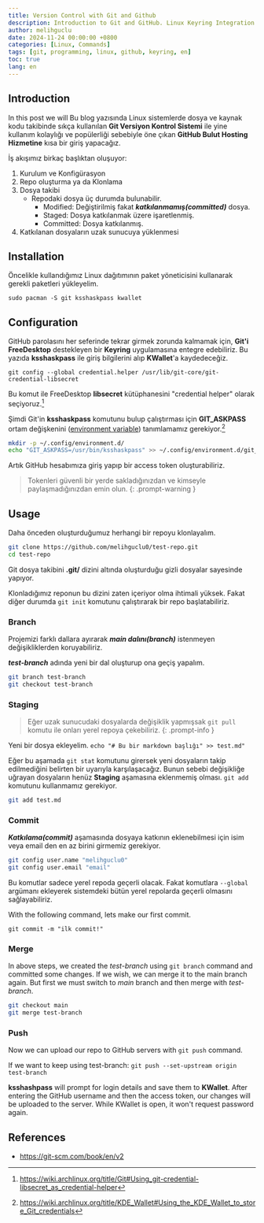 ```yaml
---
title: Version Control with Git and Github
description: Introduction to Git and GitHub. Linux Keyring Integration.
author: melihguclu
date: 2024-11-24 00:00:00 +0800
categories: [Linux, Commands]
tags: [git, programming, linux, github, keyring, en]
toc: true
lang: en
---
```


## Introduction

In this post we will 
Bu blog yazısında Linux sistemlerde dosya ve kaynak kodu takibinde sıkça kullanılan **Git Versiyon Kontrol Sistemi** ile yine kullanım kolaylığı ve popülerliği sebebiyle öne çıkan **GitHub Bulut Hosting Hizmetine** kısa bir giriş yapacağız. 


İş akışımız birkaç başlıktan oluşuyor:

1. Kurulum ve Konfigürasyon
2. Repo oluşturma ya da Klonlama
3. Dosya takibi
    - Repodaki dosya üç durumda bulunabilir.
      - Modified: Değiştirilmiş fakat ***katkılanmamış(committed)*** dosya.
      - Staged: Dosya katkılanmak üzere işaretlenmiş. 
      - Committed: Dosya katkılanmış.
4. Katkılanan dosyaların uzak sunucuya yüklenmesi
  
## Installation

Öncelikle kullandığımız Linux dağıtımının paket yöneticisini kullanarak gerekli paketleri yükleyelim.

`sudo pacman -S git ksshaskpass kwallet`

## Configuration

GitHub parolasını her seferinde tekrar girmek zorunda kalmamak için, **Git'i FreeDesktop** destekleyen bir **Keyring** uygulamasına entegre edebiliriz. Bu yazıda **ksshaskpass** ile giriş bilgilerini alıp **KWallet**'a kaydedeceğiz.

`git config --global credential.helper /usr/lib/git-core/git-credential-libsecret`

Bu komut ile FreeDesktop **libsecret** kütüphanesini "credential helper" olarak seçiyoruz.[^ref1]

Şimdi Git'in **ksshaskpass** komutunu bulup çalıştırması için **GIT_ASKPASS** ortam değişkenini ([environment variable](/posts/environment_variables)) tanımlamamız gerekiyor.[^ref2]

```bash
mkdir -p ~/.config/environment.d/
echo "GIT_ASKPASS=/usr/bin/ksshaskpass" >> ~/.config/environment.d/git_askpass.conf
```

Artık GitHub hesabımıza giriş yapıp bir access token oluşturabiliriz.
> Tokenleri güvenli bir yerde sakladığınızdan ve kimseyle paylaşmadığınızdan emin olun.
{: .prompt-warning }


## Usage

Daha önceden oluşturduğumuz herhangi bir repoyu klonlayalım.

``` bash
git clone https://github.com/melihguclu0/test-repo.git
cd test-repo
```

Git dosya takibini **.git/** dizini altında oluşturduğu gizli dosyalar sayesinde yapıyor.

Klonladığımız reponun bu dizini zaten içeriyor olma ihtimali yüksek. Fakat diğer durumda
`git init` komutunu çalıştırarak bir repo başlatabiliriz.


### Branch
Projemizi farklı dallara ayırarak ***main dalını(branch)*** istenmeyen değişikliklerden koruyabiliriz.

***test-branch*** adında yeni bir dal oluşturup ona geçiş yapalım.
```bash
git branch test-branch
git checkout test-branch
```

### Staging

>Eğer uzak sunucudaki dosyalarda değişiklik yapmışsak `git pull` komutu ile onları yerel repoya çekebiliriz.
{: .prompt-info }

Yeni bir dosya ekleyelim.
`echo "# Bu bir markdown başlığı" >> test.md"`

Eğer bu aşamada `git stat` komutunu girersek yeni dosyaların takip edilmediğini belirten bir uyarıyla karşılaşacağız. Bunun sebebi değişikliğe uğrayan dosyaların henüz **Staging** aşamasına eklenmemiş olması. `git add` komutunu kullanmamız gerekiyor.

```bash
git add test.md
```

### Commit
***Katkılama(commit)*** aşamasında dosyaya katkının eklenebilmesi için isim veya email den en az birini girmemiz gerekiyor. 

```bash
git config user.name "melihguclu0"
git config user.email "email"
```
Bu komutlar sadece yerel repoda geçerli olacak. Fakat komutlara `--global` argümanı ekleyerek sistemdeki bütün yerel repolarda geçerli olmasını sağlayabiliriz.

With the following command, lets make our first commit.

`git commit -m "ilk commit!"`

### Merge

In above steps, we created the *test-branch* using `git branch` command and committed some changes. If we wish, we can merge it to the main branch again. But first we must switch to *main* branch and then merge with *test-branch*. 

```bash
git checkout main
git merge test-branch

```
### Push
Now we can upload our repo to GitHub servers with `git push` command.

If we want to keep using test-branch:
`git push --set-upstream origin test-branch`

**ksshashpass** will prompt for login details and save them to **KWallet**. After entering the GitHub username and then the access token, our changes will be uploaded to the server. While KWallet is open, it won't request password again. 
## References

[^ref1]: <https://wiki.archlinux.org/title/Git#Using_git-credential-libsecret_as_credential-helper>

[^ref2]: <https://wiki.archlinux.org/title/KDE_Wallet#Using_the_KDE_Wallet_to_store_Git_credentials>

- <https://git-scm.com/book/en/v2>



